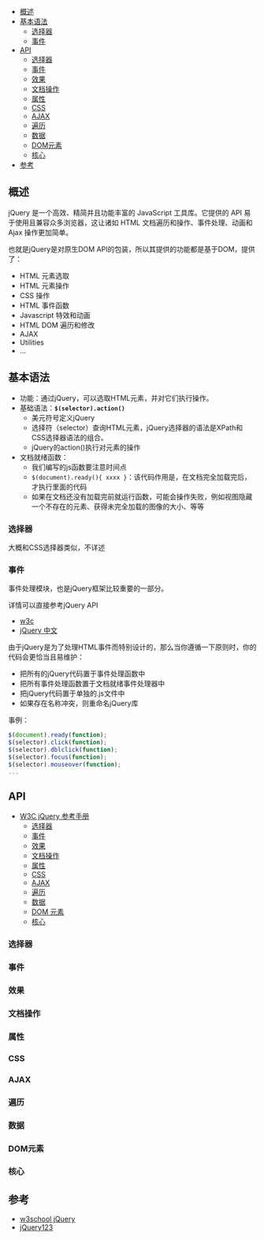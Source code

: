 <!-- TOC -->

- [概述](#概述)
- [基本语法](#基本语法)
    - [选择器](#选择器)
    - [事件](#事件)
- [API](#api)
    - [选择器](#选择器-1)
    - [事件](#事件-1)
    - [效果](#效果)
    - [文档操作](#文档操作)
    - [属性](#属性)
    - [CSS](#css)
    - [AJAX](#ajax)
    - [遍历](#遍历)
    - [数据](#数据)
    - [DOM元素](#dom元素)
    - [核心](#核心)
- [参考](#参考)

<!-- /TOC -->

## 概述

jQuery 是一个高效、精简并且功能丰富的 JavaScript 工具库。它提供的 API 易于使用且兼容众多浏览器，这让诸如 HTML 文档遍历和操作、事件处理、动画和 Ajax 操作更加简单。

也就是jQuery是对原生DOM API的包装，所以其提供的功能都是基于DOM，提供了：
- HTML 元素选取
- HTML 元素操作
- CSS 操作
- HTML 事件函数
- Javascript 特效和动画
- HTML DOM 遍历和修改
- AJAX
- Utilities
- ...

## 基本语法

- 功能：通过jQuery，可以选取HTML元素，并对它们执行操作。
- 基础语法：**`$(selector).action()`**
    - 美元符号定义jQuery
    - 选择符（selector）查询HTML元素，jQuery选择器的语法是XPath和CSS选择器语法的组合。
    - jQuery的action()执行对元素的操作
- 文档就绪函数：
    - 我们编写的js函数要注意时间点
    - `$(document).ready(){ xxxx }`：该代码作用是，在文档完全加载完后，才执行里面的代码
    - 如果在文档还没有加载完前就运行函数，可能会操作失败，例如视图隐藏一个不存在的元素、获得未完全加载的图像的大小、等等

### 选择器

大概和CSS选择器类似，不详述

### 事件

事件处理模块，也是jQuery框架比较重要的一部分。

详情可以直接参考jQuery API
- [w3c](http://www.w3school.com.cn/jquery/jquery_reference.asp)
- [jQuery 中文](https://www.jquery123.com/)

由于jQuery是为了处理HTML事件而特别设计的，那么当你遵循一下原则时，你的代码会更恰当且易维护：
- 把所有的jQuery代码置于事件处理函数中
- 把所有事件处理函数置于文档就绪事件处理器中
- 把jQuery代码置于单独的.js文件中
- 如果存在名称冲突，则重命名jQuery库


事例：
```javascript
$(document).ready(function);
$(selector).click(function);
$(selector).dblclick(function);
$(selector).focus(function);
$(selector).mouseover(function);
...
```

## API

- [W3C jQuery 参考手册](http://www.w3school.com.cn/jquery/jquery_reference.asp)
    - [选择器](http://www.w3school.com.cn/jquery/jquery_ref_selectors.asp)
    - [事件](http://www.w3school.com.cn/jquery/jquery_ref_events.asp)
    - [效果](http://www.w3school.com.cn/jquery/jquery_ref_effects.asp)
    - [文档操作](http://www.w3school.com.cn/jquery/jquery_ref_manipulation.asp)
    - [属性](http://www.w3school.com.cn/jquery/jquery_ref_attributes.asp)
    - [CSS](http://www.w3school.com.cn/jquery/jquery_ref_css.asp)
    - [AJAX](http://www.w3school.com.cn/jquery/jquery_ref_ajax.asp)
    - [遍历](http://www.w3school.com.cn/jquery/jquery_ref_traversing.asp)
    - [数据](http://www.w3school.com.cn/jquery/jquery_ref_data.asp)
    - [DOM 元素](http://www.w3school.com.cn/jquery/jquery_ref_dom_element_methods.asp)
    - [核心](http://www.w3school.com.cn/jquery/jquery_ref_core.asp)

### 选择器

### 事件

### 效果

### 文档操作

### 属性

### CSS

### AJAX

### 遍历

### 数据

### DOM元素

### 核心

## 参考

- [w3school jQuery](http://www.w3school.com.cn/jquery/index.asp)
- [jQuery123](https://www.jquery123.com/)


